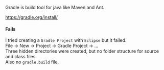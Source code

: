 Gradle is build tool for java like Maven and Ant.

https://gradle.org/install/

#### Fails

I tried creating a `Gradle Project` with `Eclipse` but it failed.\
File -> New -> Project -> Gradle Project -> ...\
Three hidden directories were created, but no folder structure for source and class files.\
Also no `gradle.build` file.
